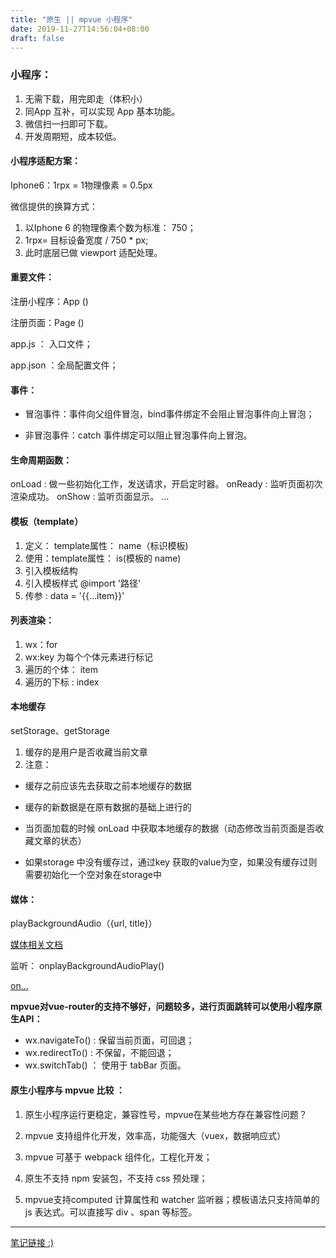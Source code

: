 ```yaml
---
title: "原生 || mpvue 小程序"
date: 2019-11-27T14:56:04+08:00
draft: false
---
```


### 小程序：

1. 无需下载，用完即走（体积小）
2. 同App  互补，可以实现 App 基本功能。
3. 微信扫一扫即可下载。
4. 开发周期短，成本较低。

#### 小程序适配方案：

Iphone6：1rpx = 1物理像素 = 0.5px

微信提供的换算方式：

1. 以Iphone 6 的物理像素个数为标准： 750；
2. 1rpx= 目标设备宽度 / 750 * px;
3. 此时底层已做 viewport 适配处理。

#### 重要文件：

 注册小程序：App ()
 
 注册页面：Page ()
 
app.js ： 入口文件；

app.json ：全局配置文件；

#### 事件：

* 冒泡事件：事件向父组件冒泡，bind事件绑定不会阻止冒泡事件向上冒泡；

* 非冒泡事件：catch 事件绑定可以阻止冒泡事件向上冒泡。

#### 生命周期函数：

onLoad : 做一些初始化工作，发送请求，开启定时器。
onReady : 监听页面初次渲染成功。
onShow : 监听页面显示。
...

#### 模板（template）

1. 定义： template属性： name（标识模板)
2. 使用：template属性： is(模板的 name)
3. 引入模板结构
4. 引入模板样式 @import '路径'
5. 传参 : data = '{{...item}}'
 
#### 列表渲染：

1. wx：for
2. wx:key 为每个个体元素进行标记
3. 遍历的个体： item
4. 遍历的下标 : index

#### 本地缓存

setStorage、getStorage

1. 缓存的是用户是否收藏当前文章
2. 注意：

 * 缓存之前应该先去获取之前本地缓存的数据

 * 缓存的新数据是在原有数据的基础上进行的

 * 当页面加载的时候 onLoad 中获取本地缓存的数据（动态修改当前页面是否收藏文章的状态）

 * 如果storage 中没有缓存过，通过key 获取的value为空，如果没有缓存过则需要初始化一个空对象在storage中

 #### 媒体：

 playBackgroundAudio（{url,
 title}）

 [媒体相关文档](https://developers.weixin.qq.com/miniprogram/dev/component/audio.html)

 监听：
 onplayBackgroundAudioPlay()

 [on...](https://developers.weixin.qq.com/miniprogram/dev/api/media/background-audio/wx.onBackgroundAudioStop.html)

 **mpvue对vue-router的支持不够好，问题较多，进行页面跳转可以使用小程序原生API：**

* wx.navigateTo() : 保留当前页面，可回退；
* wx.redirectTo()  : 不保留，不能回退；
* wx.switchTab()  ： 使用于 tabBar 页面。

#### 原生小程序与 mpvue 比较 ：

1. 原生小程序运行更稳定，兼容性号，mpvue在某些地方存在兼容性问题？

2. mpvue 支持组件化开发，效率高，功能强大（vuex，数据响应式）

3. mpvue 可基于 webpack 组件化，工程化开发；

4. 原生不支持 npm 安装包，不支持 css 预处理；

5. mpvue支持computed 计算属性和 watcher 监听器；模板语法只支持简单的js 表达式。可以直接写 div 、span 等标签。


-----------

[笔记链接 :)](https://app.yinxiang.com/fx/37884a3c-a828-405e-8c29-96b95e066717)